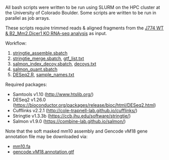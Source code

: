 All bash scripts were written to be run using SLURM on the HPC cluster at the University of Colorado Boulder. Some scripts are written to be run in parallel as job arrays.

These scripts require trimmed reads & aligned fragments from the [J774 WT & B2_Mm2.Dicer1 KO RNA-seq analysis](https://github.com/coke6162/B2_SINE_enhancers/tree/main/RNAseq_J774) as input.

Workflow:
1. [stringtie_assemble.sbatch](https://github.com/coke6162/B2_SINE_enhancers/blob/main/isoform_expression_J774/stringtie_assemble.sbatch)
2. [stringtie_merge.sbatch](https://github.com/coke6162/B2_SINE_enhancers/blob/main/isoform_expression_J774/stringtie_merge.sbatch), [gtf_list.txt](https://github.com/coke6162/B2_SINE_enhancers/blob/main/isoform_expression_J774/gtf_list.txt)
3. [salmon_index_decoy.sbatch](https://github.com/coke6162/B2_SINE_enhancers/blob/main/isoform_expression_J774/salmon_index_decoy.sbatch), [decoys.txt](https://github.com/coke6162/B2_SINE_enhancers/blob/main/isoform_expression_J774/decoys.txt)
4. [salmon_quant.sbatch](https://github.com/coke6162/B2_SINE_enhancers/blob/main/isoform_expression_J774/salmon_quant.sbatch)
5. [DESeq2.R](https://github.com/coke6162/B2_SINE_enhancers/blob/main/isoform_expression_J774/DESeq2.R), [sample_names.txt](https://github.com/coke6162/B2_SINE_enhancers/blob/main/isoform_expression_J774/sample_names.txt)

Required packages:
* Samtools v1.10 (http://www.htslib.org/)
* DESeq2 v1.26.0 (https://bioconductor.org/packages/release/bioc/html/DESeq2.html)
* Cufflinks v2.2.1 (http://cole-trapnell-lab.github.io/cufflinks/)
* Stringtie v1.3.3b (https://ccb.jhu.edu/software/stringtie/)
* Salmon v1.9.0 (https://combine-lab.github.io/salmon/)

Note that the soft masked mm10 assembly and Gencode vM18 gene annotation file may be downloaded via:
* [mm10.fa](http://hgdownload.soe.ucsc.edu/goldenPath/mm10/bigZips/mm10.fa.gz)
* [gencode.vM18.annotation.gtf](https://ftp.ebi.ac.uk/pub/databases/gencode/Gencode_mouse/release_M18/gencode.vM18.annotation.gtf.gz)